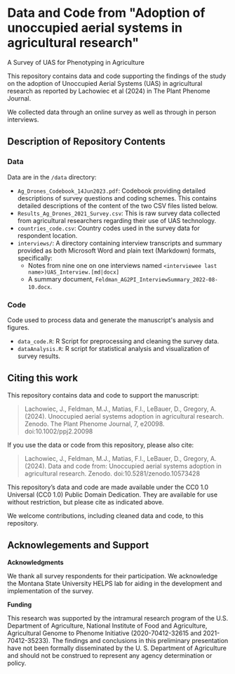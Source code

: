 # Data and Code from "Adoption of unoccupied aerial systems in agricultural research"

A Survey of UAS for Phenotyping in Agriculture

This repository contains data and code supporting the findings of the study 
on the adoption of Unoccupied Aerial Systems (UAS) in agricultural research 
as reported by Lachowiec et al (2024) in The Plant Phenome Journal.

We collected data through an online survey as well as through in person interviews.

## Description of Repository Contents

### Data

Data are in the `/data` directory:

* `Ag_Drones_Codebook_14Jun2023.pdf`: Codebook providing detailed descriptions of survey questions and coding schemes. This contains detailed descriptions of the content of the two CSV files listed below. 
* `Results_Ag_Drones_2021_Survey.csv`: This is raw survey data collected from agricultural researchers regarding their use of UAS technology.
* `countries_code.csv`: Country codes used in the survey data for respondent location.
* `interviews/`: A directory containing interview transcripts and summary provided as both Microsoft Word and plain text (Markdown) formats, specifically:
   * Notes from nine one on one interviews named `<interviewee last name>)UAS_Interview.[md|docx]`
   * A summary document, `Feldman_AG2PI_InterviewSummary_2022-08-10.docx`.

### Code

Code used to process data and generate the manuscript's analysis and figures.

* `data_code.R`: R Script for preprocessing and cleaning the survey data.
* `dataAnalysis.R`: R script for statistical analysis and visualization of survey results.


## Citing this work

This repository contains data and code to support the manuscript:

> Lachowiec, J., Feldman, M.J., Matias, F.I., LeBauer, D., Gregory, A. (2024). Unoccupied aerial systems adoption in agricultural research. Zenodo. The Plant Phenome Journal, 7, e20098. doi:10.1002/ppj2.20098

If you use the data or code from this repository, please also cite:

> Lachowiec, J., Feldman, M.J., Matias, F.I., LeBauer, D., Gregory, A. (2024). Data and code from: Unoccupied aerial systems adoption in agricultural research. Zenodo. doi:10.5281/zenodo.10573428

This repository’s data and code are made available under the CC0 1.0 Universal (CC0 1.0) Public Domain Dedication. They are available for use without restriction, but please cite as indicated above.

We welcome contributions, including cleaned data and code, to this repository.

## Acknowlegements and Support

**Acknowledgments**

We thank all survey respondents for their participation. We acknowledge
the Montana State University HELPS lab for aiding in the development and
implementation of the survey.

**Funding**

This research was supported by the intramural research program of the
U.S. Department of Agriculture, National Institute of Food and
Agriculture, Agricultural Genome to Phenome Initiative (2020-70412-32615
and 2021-70412-35233). The findings and conclusions in this preliminary
presentation have not been formally disseminated by the U. S. Department
of Agriculture and should not be construed to represent any agency
determination or policy.

